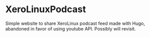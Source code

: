 # XeroLinuxPodcast
Simple website to share XeroLinux podcast feed made with Hugo, abandoned in favor of using youtube API. Possibly will revisit.
